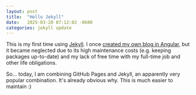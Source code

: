 ```yaml
---
layout: post
title:  "Hello Jekyll"
date:   2025-03-20 07:12:02 -0600
categories: jekyll update
---
```


This is my first time using [Jekyll](https://jekyllrb.com/). I once [created my own blog in Angular](https://github.com/MitchTalmadge/Old-Portfolio), but it became neglected due to its high maintenance costs (e.g. keeping packages up-to-date) and my lack of free time with my full-time job and other life obligations. 

So... today, I am combining GitHub Pages and Jekyll, an apparently very popular combination. It's already obvious why. This is much easier to maintain :)